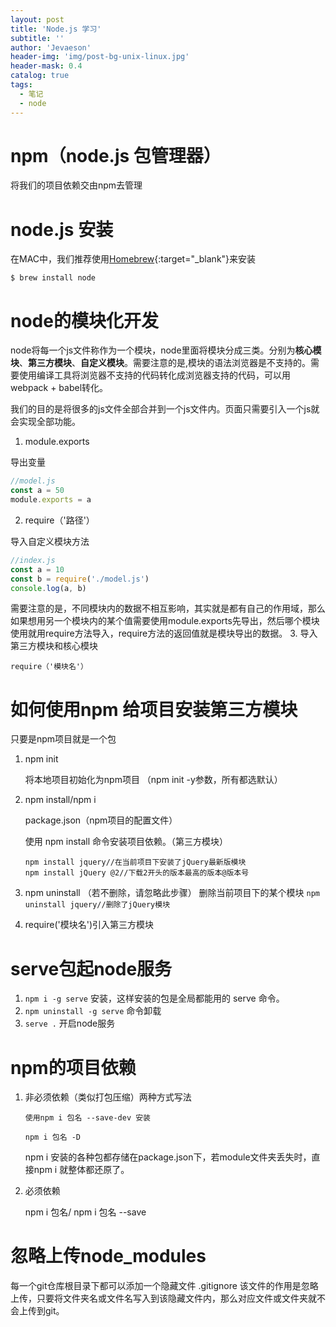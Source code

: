 ```yaml
---
layout: post
title: 'Node.js 学习'
subtitle: ''
author: 'Jevaeson'
header-img: 'img/post-bg-unix-linux.jpg'
header-mask: 0.4
catalog: true
tags:
  - 笔记
  - node
---
```



# npm（node.js 包管理器）

将我们的项目依赖交由npm去管理

# node.js 安装

在MAC中，我们推荐使用[Homebrew](https://brew.sh/){:target="_blank"}来安装

`$ brew install node`

# node的模块化开发

node将每一个js文件称作为一个模块，node里面将模块分成三类。分别为**核心模块**、**第三方模块**、**自定义模块**。需要注意的是,模块的语法浏览器是不支持的。需要使用编译工具将浏览器不支持的代码转化成浏览器支持的代码，可以用webpack + babel转化。

  我们的目的是将很多的js文件全部合并到一个js文件内。页面只需要引入一个js就会实现全部功能。
  
  1. module.exports
  
  导出变量
  
  ```js
  //model.js
  const a = 50
  module.exports = a
  ``` 
  2. require（'路径'）

  导入自定义模块方法
  
  ```js
  //index.js
  const a = 10
  const b = require('./model.js')
  console.log(a, b)
  ```
  
  需要注意的是，不同模块内的数据不相互影响，其实就是都有自己的作用域，那么如果想用另一个模块内的某个值需要使用module.exports先导出，然后哪个模块使用就用require方法导入，require方法的返回值就是模块导出的数据。
  3. 导入第三方模块和核心模块
  
  `require（'模块名'）`
  
# 如何使用npm 给项目安装第三方模块

只要是npm项目就是一个包

1. npm init
 
   将本地项目初始化为npm项目  （npm init -y参数，所有都选默认）
   
2. npm install/npm i

   package.json（npm项目的配置文件）
   
   使用  npm install 命令安装项目依赖。（第三方模块）
   
   ```
   npm install jquery//在当前项目下安装了jQuery最新版模块
   npm install jQuery @2//下载2开头的版本最高的版本@版本号
   ```

3. npm uninstall （若不删除，请忽略此步骤）
   删除当前项目下的某个模块
   `npm uninstall jquery//删除了jQuery模块`
4. require('模块名')引入第三方模块

# serve包起node服务
1. `npm i -g serve` 安装，这样安装的包是全局都能用的 serve 命令。
2. `npm uninstall -g serve` 命令卸载
3. `serve .` 开启node服务

# npm的项目依赖
1. 非必须依赖（类似打包压缩）两种方式写法

   `使用npm i 包名 --save-dev 安装`

   `npm i 包名 -D`

    npm i 安装的各种包都存储在package.json下，若module文件夹丢失时，直接npm i 就整体都还原了。

2. 必须依赖

   npm i 包名/ npm i 包名 --save
# 忽略上传node_modules
  每一个git仓库根目录下都可以添加一个隐藏文件 .gitignore 该文件的作用是忽略上传，只要将文件夹名或文件名写入到该隐藏文件内，那么对应文件或文件夹就不会上传到git。